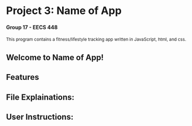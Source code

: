 # Project 3: Name of App
<h4> Group 17 - EECS 448</h4>
<small> This program contains a fitness/lifestyle tracking app written in JavaScript, html, and css. </small>
<h2>Welcome to Name of App!</h2>
<h2>Features </h2>
<h2>File Explainations:</h2>
<h2>User Instructions:</h2>
